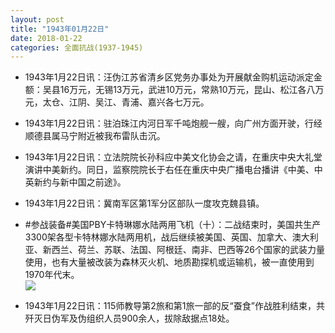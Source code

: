 ```yaml
---
layout: post
title: "1943年01月22日"
date: 2018-01-22
categories: 全面抗战(1937-1945)
---
```


<meta name="referrer" content="no-referrer" />

- 1943年1月22日讯：汪伪江苏省清乡区党务办事处为开展献金购机运动派定金额：吴县16万元，无锡13万元，武进10万元，常熟10万元，昆山、松江各八万元，太仓、江阴、吴江、青浦、嘉兴各七万元。 

- 1943年1月22日讯：驻泊珠江内河日军千吨炮舰一艘，向广州方面开驶，行经顺德县属马宁附近被我布雷队击沉。 

- 1943年1月22日讯：立法院院长孙科应中美文化协会之请，在重庆中央大礼堂演讲中美新约。同日，监察院院长于右任在重庆中央广播电台播讲《中美、中英新约与新中国之前途》。 

- 1943年1月22日讯：冀南军区第1军分区部队一度攻克魏县镇。 

- #参战装备#美国PBY卡特琳娜水陆两用飞机（十）：二战结束时，美国共生产3300架各型卡特林娜水陆两用机，战后继续被美国、英国、加拿大、澳大利亚、新西兰、荷兰、苏联、法国、阿根廷、南非、巴西等26个国家的武装力量使用，也有大量被改装为森林灭火机、地质勘探机或运输机，被一直使用到1970年代末。 <br/><img src="https://wx1.sinaimg.cn/large/aca367d8ly1fnp5l5017jj208c0gadih.jpg" />

- 1943年1月22日讯：115师教导第2旅和第1旅一部的反“蚕食”作战胜利结束，共歼灭日伪军及伪组织人员900余人，拔除敌据点18处。 

